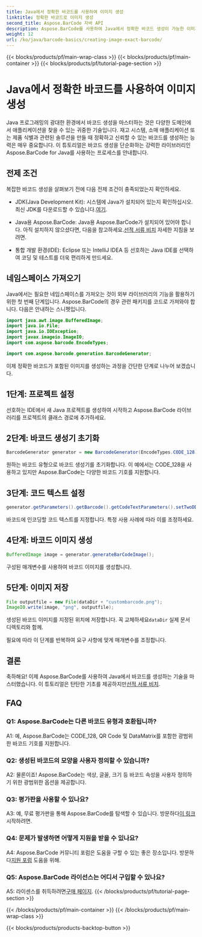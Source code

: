 ```yaml
---
title: Java에서 정확한 바코드를 사용하여 이미지 생성
linktitle: 정확한 바코드로 이미지 생성
second_title: Aspose.BarCode 자바 API
description: Aspose.BarCode를 사용하여 Java에서 정확한 바코드 생성이 가능한 이미지를 생성합니다. 맞춤형 바코드를 쉽게 생성하세요. 설명서를 살펴보고 다운로드하고 지원을 받으세요.
weight: 12
url: /ko/java/barcode-basics/creating-image-exact-barcode/
---
```


{{< blocks/products/pf/main-wrap-class >}}
{{< blocks/products/pf/main-container >}}
{{< blocks/products/pf/tutorial-page-section >}}

# Java에서 정확한 바코드를 사용하여 이미지 생성

Java 프로그래밍의 광대한 환경에서 바코드 생성을 마스터하는 것은 다양한 도메인에서 애플리케이션을 찾을 수 있는 귀중한 기술입니다. 재고 시스템, 소매 애플리케이션 또는 제품 식별과 관련된 솔루션을 만들 때 정확하고 신뢰할 수 있는 바코드를 생성하는 능력은 매우 중요합니다. 이 튜토리얼은 바코드 생성을 단순화하는 강력한 라이브러리인 Aspose.BarCode for Java를 사용하는 프로세스를 안내합니다.

## 전제 조건

복잡한 바코드 생성을 살펴보기 전에 다음 전제 조건이 충족되었는지 확인하세요.

-  JDK(Java Development Kit): 시스템에 Java가 설치되어 있는지 확인하십시오. 최신 JDK를 다운로드할 수 있습니다.[여기](https://www.oracle.com/java/technologies/javase-downloads.html).

-  Java용 Aspose.BarCode: Java용 Aspose.BarCode가 설치되어 있어야 합니다. 아직 설치하지 않으셨다면, 다음을 참고하세요.[선적 서류 비치](https://reference.aspose.com/barcode/java/) 자세한 지침을 보려면.

- 통합 개발 환경(IDE): Eclipse 또는 IntelliJ IDEA 등 선호하는 Java IDE를 선택하여 코딩 및 테스트를 더욱 편리하게 만드세요.

## 네임스페이스 가져오기

Java에서는 필요한 네임스페이스를 가져오는 것이 외부 라이브러리의 기능을 활용하기 위한 첫 번째 단계입니다. Aspose.BarCode의 경우 관련 패키지를 코드로 가져와야 합니다. 다음은 안내하는 스니펫입니다.

```java
import java.awt.image.BufferedImage;
import java.io.File;
import java.io.IOException;
import javax.imageio.ImageIO;
import com.aspose.barcode.EncodeTypes;

import com.aspose.barcode.generation.BarcodeGenerator;
```

이제 정확한 바코드가 포함된 이미지를 생성하는 과정을 간단한 단계로 나누어 보겠습니다.

## 1단계: 프로젝트 설정

선호하는 IDE에서 새 Java 프로젝트를 생성하여 시작하고 Aspose.BarCode 라이브러리를 프로젝트의 클래스 경로에 추가하세요.

## 2단계: 바코드 생성기 초기화

```java
BarcodeGenerator generator = new BarcodeGenerator(EncodeTypes.CODE_128);
```

원하는 바코드 유형으로 바코드 생성기를 초기화합니다. 이 예에서는 CODE_128을 사용하고 있지만 Aspose.BarCode는 다양한 바코드 기호를 지원합니다.

## 3단계: 코드 텍스트 설정

```java
generator.getParameters().getBarcode().getCodeTextParameters().setTwoDDisplayText("123456");
```

바코드에 인코딩할 코드 텍스트를 지정합니다. 특정 사용 사례에 따라 이를 조정하세요.

## 4단계: 바코드 이미지 생성

```java
BufferedImage image = generator.generateBarCodeImage();
```

구성된 매개변수를 사용하여 바코드 이미지를 생성합니다.

## 5단계: 이미지 저장

```java
File outputfile = new File(dataDir + "custombarcode.png");
ImageIO.write(image, "png", outputfile);
```

 생성된 바코드 이미지를 지정된 위치에 저장합니다. 꼭 교체하세요`dataDir` 실제 문서 디렉토리와 함께.

필요에 따라 이 단계를 반복하여 요구 사항에 맞게 매개변수를 조정합니다.

## 결론

 축하해요! 이제 Aspose.BarCode를 사용하여 Java에서 바코드를 생성하는 기술을 마스터했습니다. 이 튜토리얼은 탄탄한 기초를 제공하지만[선적 서류 비치](https://reference.aspose.com/barcode/java/).

## FAQ

### Q1: Aspose.BarCode는 다른 바코드 유형과 호환됩니까?

A1: 예, Aspose.BarCode는 CODE_128, QR Code 및 DataMatrix를 포함한 광범위한 바코드 기호를 지원합니다.

### Q2: 생성된 바코드의 모양을 사용자 정의할 수 있습니까?

A2: 물론이죠! Aspose.BarCode는 색상, 글꼴, 크기 등 바코드 속성을 사용자 정의하기 위한 광범위한 옵션을 제공합니다.

### Q3: 평가판을 사용할 수 있나요?

 A3: 예, 무료 평가판을 통해 Aspose.BarCode를 탐색할 수 있습니다. 방문하다[이 링크](https://releases.aspose.com/) 시작하려면.

### Q4: 문제가 발생하면 어떻게 지원을 받을 수 있나요?

 A4: Aspose.BarCode 커뮤니티 포럼은 도움을 구할 수 있는 좋은 장소입니다. 방문하다[지원 포럼](https://forum.aspose.com/c/barcode/13) 도움을 위해.

### Q5: Aspose.BarCode 라이선스는 어디서 구입할 수 있나요?

 A5: 라이센스를 취득하려면[구매 페이지](https://purchase.aspose.com/buy).
{{< /blocks/products/pf/tutorial-page-section >}}

{{< /blocks/products/pf/main-container >}}
{{< /blocks/products/pf/main-wrap-class >}}

{{< blocks/products/products-backtop-button >}}
